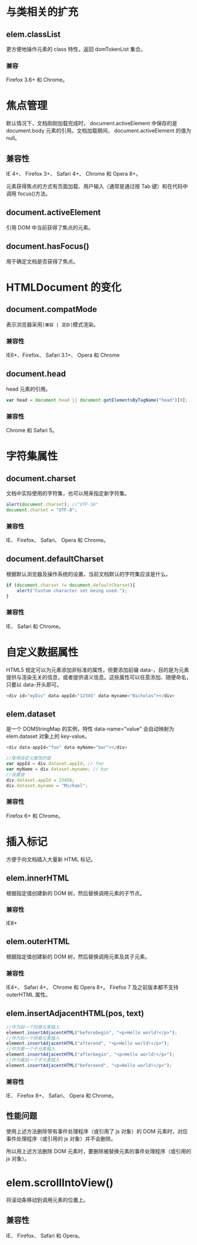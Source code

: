 # 与类相关的扩充

## elem.classList

更方便地操作元素的 class 特性，返回 domTokenList 集合。

### 兼容

Firefox 3.6+ 和 Chrome。

# 焦点管理

默认情况下，文档刚刚加载完成时， document.activeElement 中保存的是 document.body 元素的引用。文档加载期间， document.activeElement 的值为 null。

## 兼容性

IE 4+、 Firefox 3+、 Safari 4+、 Chrome 和 Opera 8+。

元素获得焦点的方式有页面加载、用户输入（通常是通过按 Tab 键）和在代码中调用 focus()方法。

## document.activeElement

引用 DOM 中当前获得了焦点的元素。

## document.hasFocus()

用于确定文档是否获得了焦点。

# HTMLDocument 的变化

## document.compatMode

表示浏览器采用`[兼容 | 混杂]`模式渲染。

### 兼容性

IE6+、Firefox、 Safari 3.1+、 Opera 和 Chrome

## document.head

head 元素的引用。

```js
var head = document.head || document.getElementsByTagName("head")[0];
```

### 兼容性

Chrome 和 Safari 5。

# 字符集属性

## document.charset

文档中实际使用的字符集，也可以用来指定新字符集。

```js
alert(document.charset); //"UTF-16"
document.charset = "UTF-8";
```

### 兼容性

IE、 Firefox、 Safari、 Opera 和 Chrome。

## document.defaultCharset

根据默认浏览器及操作系统的设置，当前文档默认的字符集应该是什么。

```js
if (document.charset != document.defaultCharset){
    alert("Custom character set being used.");
}
```

### 兼容性

IE、 Safari 和 Chrome。

# 自定义数据属性

HTML5 规定可以为元素添加非标准的属性，但要添加前缀 data-，目的是为元素提供与渲染无关的信息，或者提供语义信息。这些属性可以任意添加、随便命名，只要以 data-开头即可。

```js
<div id="myDiv" data-appId="12345" data-myname="Nicholas"></div>
```

## elem.dataset

是一个 DOMStringMap 的实例，特性 data-name="value" 会自动映射为 elem.dataset 对象上的 key-value。

```js
<div data-appId="foo" data-myName="bar"></div>

//取得自定义属性的值
var appId = div.dataset.appId; // foo
var myName = div.dataset.myname; // bar
//设置值
div.dataset.appId = 23456;
div.dataset.myname = "Michael";
```

### 兼容性

Firefox 6+ 和 Chrome。

# 插入标记

方便于向文档插入大量新 HTML 标记。

## elem.innerHTML

根据指定值创建新的 DOM 树，然后替换调用元素的子节点。

### 兼容性

IE8+

## elem.outerHTML

根据指定值创建新的 DOM 树，然后替换调用元素及其子元素。

### 兼容性

IE4+、 Safari 4+、 Chrome 和 Opera 8+。 Firefox 7 及之前版本都不支持 outerHTML 属性。

## elem.insertAdjacentHTML(pos, text)

```js
//作为前一个同辈元素插入
element.insertAdjacentHTML("beforebegin", "<p>Hello world!</p>");
//作为后一个同辈元素插入
element.insertAdjacentHTML("afterend", "<p>Hello world!</p>");
//作为第一个子元素插入
element.insertAdjacentHTML("afterbegin", "<p>Hello world!</p>");
//作为最后一个子元素插入
element.insertAdjacentHTML("beforeend", "<p>Hello world!</p>");
```

### 兼容性

IE、 Firefox 8+、 Safari、 Opera 和 Chrome。

## 性能问题

使用上述方法删除带有事件处理程序（或引用了 js 对象）的 DOM 元素时，对应事件处理程序（或引用的 js 对象）并不会删除。

所以用上述方法删除 DOM 元素时，要删除被替换元素的事件处理程序（或引用的 js 对象）。

# elem.scrollIntoView()

将滚动条移动到调用元素的位置上。

## 兼容性

IE、 Firefox、 Safari 和 Opera。

